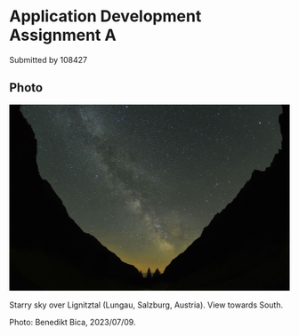 # Application Development Assignment A

Submitted by 108427

## Photo

![Starry sky over Lignitztal (Bica, 2023)](./photos/Lignitztal.jpg "Lignitztal")

Starry sky over Lignitztal (Lungau, Salzburg, Austria). View towards South. 

Photo: Benedikt Bica, 2023/07/09.